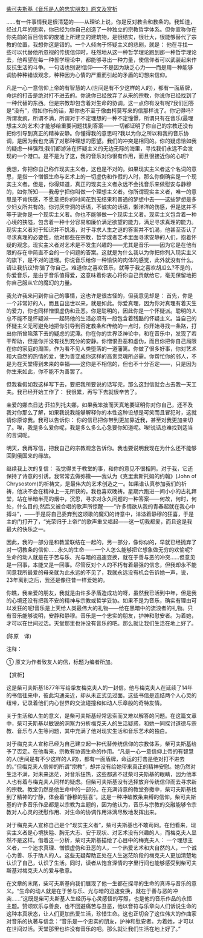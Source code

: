 [柴可夫斯基《音乐是人的忠实朋友》原文及赏析](https://www.vrrw.net/wx/12080.html)

……有一件事情我是很清楚的——从理论上说，你是反对教会和教条的。我知道，经过几年的思索，你已经为你自己创造了一种独立的宗教哲学体系。但你宣称你在你先前的盲目信仰的废墟上所建立的建筑物，是很结实，很壮大，很能够替代了宗教的位置，我想你这是错的。一个人倾向于怀疑主义的悲剧，就是： 他在寻找一些可以代替他所忽视的传统信仰时，枉然地从这一种哲学理论跑到那一种哲学理论去，他希望在每一种哲学理论中，都能够寻出一种力量，使信仰者可以武装起来作反抗生活的斗争。一句话也别说!信仰——不是因为缺乏心力——而是用一种能够调协种种错误观念，种种因为心情的严重而引起的矛盾的幻想来信仰。

凡是一心一意信仰上帝的有智慧的人(世间是有不少这样的人的)，都有一面盾牌，命运的打击是绝对打不进去的。你说你已经放弃了从来的宗教，你说你已经找到了一种代替的东西。但是宗教却包含着对生命的协调。这一点你有没有呢?我们回答是“没有”，假如你有的话，那你也不至于像由柯莫写来的信那样说了。你记得吗?所谓发疯，所谓不满，所谓对于不定理想的一种不定憧憬，所谓只有在音乐(最理想主义的艺术)才能够给重要问题找到答案——一切都证明了你自己的宗教还没有把你引导到真正的精神安静。你懂得我的意思吗?我以为你之所以和我的音乐协调，是因为我也充满了对那种理想的愿望。我们的冲突是相同的。你的疑虑恰如我的疑虑一样强烈;我们都游泳在怀疑主义的无边无际的海里，寻找我们永远不会发现的一个港口。是不是为了这，我的音乐对你很有作用，而且很接近你的心呢?



我想，你把你自己称作现实主义者，这也是不对的。如果现实主义者这个名词的意思，是指一个憎恨生命与艺术上的一切虚伪和作假的人时，那么你倒确实是一个现实主义者。但是，你得知道，真正的现实主义者永远不会找音乐来做慰安与静穆的，如你所知——我毋宁把你叫做一个理想主义者。你所谓现实主义者，唯一的意思是不肯伤感，不愿意把你的时间花到无结果和普通的梦想中去——这些梦想是多少妇女所共有的。你讨厌空洞的话语，不诚实的话语，懒洋洋的伤感，但是这并不等于说你是一个现实主义者。你也不能够做一个现实主义者。现实主义包含着一种心境的狭隘，包含着一种十分容易和廉价满足欲望的能力，满足寻求真理的能力。现实主义者对于知识并不饥渴，对于寻求人生之谜的答案并不饥渴，他甚至否认了寻求真理的必要性，他对那些在宗教，哲学或者艺术里面寻求安静的人们，抱着怀疑的观念。现实主义者对艺术是不发生兴趣的——尤其是音乐——因为它是在他有限的存在中简直不会的一个问题的答案。这就是为什么我以为你把你列入现实主义的旗下，是不对的道理。你说音乐给你一种愉快的肉体的感觉，此外就没有什么。请让我抗议!你骗了你自己。难道你之喜欢音乐，就等于我之喜欢胡瓜么?不是的，你爱音乐，是由于音乐值得爱，这意味着你衷心将你自己贡献给它，毫无保留地把你自己服从它的魔幻的力量。

我允许我来问到你自己的事情，这也许是很古怪的，但我意见却是： 首先，你是一个非常好的人，而且自出世以来，就是如此。你爱真理，因为你对真理有着天生的爱力，你也同样憎恨虚伪和丑恶。你是聪明的，因此你是一个怀疑派。聪明的人总不能不是怀疑派——起码他的生活必须有一段包含着残酷的怀疑主义。当自己的怀疑主义无可避免地把你引导到否定教条和传统的一点时，你开始寻找一条路，打出你所曾陷落下去的疑虑的泥潭。你在你的世界泛神论中，和在音乐中，发现了若干帮助，但是你并没有找到充分的安静。你憎恨丑恶和虚伪，而且你把你自己局限在你的家庭的周围，作为看不见人类堕落的一道藩篱。你做了很多好事，你对艺术和大自然的热情的爱，使为善变成你这样的高贵灵魂所必需。你帮忙你的邻人，不是为在天堂得到未来的幸福——这你是不相信的，但也不十分否定——，只是因为你生来如此，你不能不为善罢了。

但我看假如我这样写下去，要把我所要说的话写完，那么这封信就会占去我一天工夫。我已经开始工作了： 我很累，再写下去就很辛苦了。

亲爱的娜杰日达·菲拉列托夫娜，如果我笨拙而天真地要证明你对你自己，还不及我对你那么了解，如果我说我能够解释你的本性这种设想是可笑而且冒犯时，这就请你原谅我。我可以告诉你： 你的信已把你带到更加靠近我，甚至对我更加亲切了。唉，我是多么爱你呢，我是多么多么心急要你知道呢。唉!说话总难找到适当的言词呢。

明天，我再写信，把我自己的宗教观念告诉你。我也要说明我现在为什么还不能够回到俄国来的缘故。

继续我上次的复信： 我觉得关于教堂的事，和你的意见不很相同。对于我，它还保持了诗意的引诱。我常常去做弥撒——我认为《克里索斯托姆的约翰》(John of Chrysostom)的祈祷文，是最伟大的艺术创造之一。如果谁认真参加我们的祈祷，他决不会在精神上一无所获的。我也喜欢晚祷。星期六跑进一间小小的古礼拜堂，站在半暗半亮的烟中，沉思，寻求对永久问题的一种答案——何故，何时，何处，什么目的;然后又被合唱的歌声所惊醒——“许多情欲从我的青春起就在我心中搏斗”，——于是将自己委弃到这颂歌的魔幻的诗意中，洋溢着静穆的狂喜，于是主的门打开了，“光荣归于上帝!”的歌声重又唱起——这一切我都爱，而且这是我最大的快乐之一。

因此，我的一部分是和教堂联结在一起的，另一部分，像你似的，早就已经抛弃了对一切教条的信仰……永久的生命——一个人怎么能够把它想象做无穷的欢愉呢?生命的动人就是在于苦与乐、光与暗的迅速变换，就在于善与恶的冲突……但意见是一回事，本能又是一回事。尽管反对个人的不朽有着最强的信念，但我却永不能同意我所最爱的母亲就为此永远的不见了，我就永远没有机会告诉她一声，说，23年离别之后，我还是像往昔一样爱她的。

你瞧，我亲爱的朋友，我就是由许多矛盾造成功的呀，虽然我已活到中年，但是我的心境还没有把我不安的精神与宗教或哲学妥协。如果不是为音乐，确实有理由可以发狂的呢!音乐是上天给人类最伟大的礼物——给在黑暗中的流浪者的礼物。只有音乐能够说明，安静和静穆。音乐是一个忠实的朋友，护神和慰安者。为着她，才可以在世间过活。天堂那里也许没有音乐的吧。那么就让我们生活在地上好了。

(陈原　译)

注释：

① 原文为作者致友人的信，标题为编者所加。

【赏析】

这是柴可夫斯基1877年写给挚友梅克夫人的一封信。他与梅克夫人在延续了14年的书信往来中，彼此沟通亲近，却从未正式见过面。这些书信是连结两个人心灵的纽带，记录着他们内心世界的交流碰撞和如动人乐章般的奇特友情。

关于生活和人生的意义，是柴可夫斯基经常思索而又难以解答的问题。在这篇文章中，柴可夫斯基以敏锐的洞察力分析梅克夫人的生活疑惑，和她一同探讨道德与宗教、音乐与人生等问题，其中充满了他对现实生活和音乐艺术的独白。

对于梅克夫人宣称已经为自己建立起一种代替传统信仰的宗教体系，柴可夫斯基给予了否定。在他看来，宗教有协调生命的作用。“凡是一心一意信仰上帝的有智慧的人(世间是有不少这样的人的)，都有一面盾牌，命运的打击是绝对打不进去的。”但梅克夫人信仰的所谓“宗教”，却并没有给她带来真正的精神安慰。她仍然对生活不满，对未来迷茫，对音乐狂热，这些都逃不过柴可夫斯基的眼睛，因为他本人也有着与梅克夫人同样的疑虑。但柴可夫斯基没有选择放弃传统信仰而去寻求新的宗教。教堂仍然是他生命中的一部分。在充满诗意的教堂弥撒中，柴可夫斯基找到了精神的宁静，体会着“静穆的狂喜”。这是一种冲破教条束缚的信仰。柴可夫斯基的许多音乐作品都是以宗教为主题的，因为他认为，音乐与宗教的交融能够令宗教对人心灵的抚慰作用、对生命的协调作用淋漓尽致地发挥出来。

对于梅克夫人宣称自己是个“现实主义者”，柴可夫斯基也不敢苟同。在他看来，现实主义者是心境狭隘、胸无大志、安于现状、对艺术没有兴趣的人，而梅克夫人显然不是这样。借着这一分析，柴可夫斯基描绘了心目中的梅克夫人： 一个理想主义者，一个追求真理、憎恨虚伪和丑恶的人，一个热爱艺术和大自然的人，一个诚心为善、乐于助人的人。这些无疑帮助正处在人生迷茫阶段的梅克夫人更加清楚地认识了自己，认识了生活。同时，读者从饱含深情的字里行间也能够感受到柴可夫斯基对梅克夫人的爱与敬意。

在文章的末尾，柴可夫斯基向我们展现了他一生都在探寻的生命的真谛与音乐的意义。“生命的动人就是在于苦与乐、光与暗的迅速变换，就在于善与恶的冲突……”这既是柴可夫斯基人生经历与心灵感悟的写照，也是他的音乐作品的永恒主题。赞颂欢乐与善良，也不回避痛苦与丑恶，他以音符与乐章向人们诉说生命的这种本真状态，让人们更加热爱生活，珍惜生命。这也正切合了这位伟大的作曲家对音乐的执著与信念：“音乐是一个忠实的朋友，护神和慰安者。为着她，才可以在世间过活。天堂那里也许没有音乐的吧。那么就让我们生活在地上好了。”

